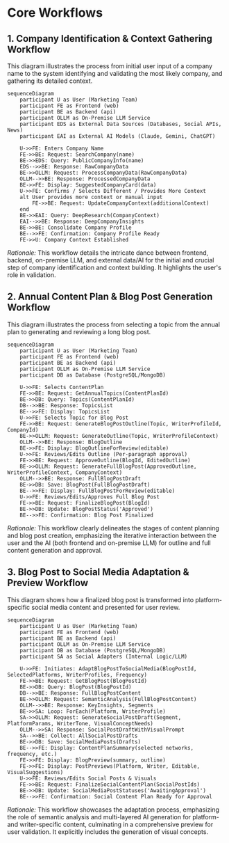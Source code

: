 # Core Workflows

## 1\. Company Identification & Context Gathering Workflow

This diagram illustrates the process from initial user input of a company name to the system identifying and validating the most likely company, and gathering its detailed context.

```mermaid
sequenceDiagram
    participant U as User (Marketing Team)
    participant FE as Frontend (web)
    participant BE as Backend (api)
    participant OLLM as On-Premise LLM Service
    participant EDS as External Data Sources (Databases, Social APIs, News)
    participant EAI as External AI Models (Claude, Gemini, ChatGPT)

    U->>FE: Enters Company Name
    FE->>BE: Request: SearchCompany(name)
    BE->>EDS: Query: PublicCompanyInfo(name)
    EDS-->>BE: Response: RawCompanyData
    BE->>OLLM: Request: ProcessCompanyData(RawCompanyData)
    OLLM-->>BE: Response: ProcessedCompanyData
    BE->>FE: Display: SuggestedCompanyCard(data)
    U->>FE: Confirms / Selects Different / Provides More Context
    alt User provides more context or manual input
        FE->>BE: Request: UpdateCompanyContext(additionalContext)
    end
    BE->>EAI: Query: DeepResearch(CompanyContext)
    EAI-->>BE: Response: DeepCompanyInsights
    BE->>BE: Consolidate Company Profile
    BE-->>FE: Confirmation: Company Profile Ready
    FE->>U: Company Context Established
```

*Rationale:* This workflow details the intricate dance between frontend, backend, on-premise LLM, and external data/AI for the initial and crucial step of company identification and context building. It highlights the user's role in validation.

## 2\. Annual Content Plan & Blog Post Generation Workflow

This diagram illustrates the process from selecting a topic from the annual plan to generating and reviewing a long blog post.

```mermaid
sequenceDiagram
    participant U as User (Marketing Team)
    participant FE as Frontend (web)
    participant BE as Backend (api)
    participant OLLM as On-Premise LLM Service
    participant DB as Database (PostgreSQL/MongoDB)

    U->>FE: Selects ContentPlan
    FE->>BE: Request: GetAnnualTopics(ContentPlanId)
    BE->>DB: Query: Topics(ContentPlanId)
    DB-->>BE: Response: TopicsList
    BE-->>FE: Display: TopicsList
    U->>FE: Selects Topic for Blog Post
    FE->>BE: Request: GenerateBlogPostOutline(Topic, WriterProfileId, CompanyId)
    BE->>OLLM: Request: GenerateOutline(Topic, WriterProfileContext)
    OLLM-->>BE: Response: BlogOutline
    BE->>FE: Display: BlogOutlineForReview(editable)
    U->>FE: Reviews/Edits Outline (Per-paragraph approval)
    FE->>BE: Request: ApproveOutline(BlogId, EditedOutline)
    BE->>OLLM: Request: GenerateFullBlogPost(ApprovedOutline, WriterProfileContext, CompanyContext)
    OLLM-->>BE: Response: FullBlogPostDraft
    BE->>DB: Save: BlogPost(FullBlogPostDraft)
    BE-->>FE: Display: FullBlogPostForReview(editable)
    U->>FE: Reviews/Edits/Approves Full Blog Post
    FE->>BE: Request: FinalizeBlogPost(BlogId)
    BE->>DB: Update: BlogPostStatus('Approved')
    BE-->>FE: Confirmation: Blog Post Finalized
```

*Rationale:* This workflow clearly delineates the stages of content planning and blog post creation, emphasizing the iterative interaction between the user and the AI (both frontend and on-premise LLM) for outline and full content generation and approval.

## 3\. Blog Post to Social Media Adaptation & Preview Workflow

This diagram shows how a finalized blog post is transformed into platform-specific social media content and presented for user review.

```mermaid
sequenceDiagram
    participant U as User (Marketing Team)
    participant FE as Frontend (web)
    participant BE as Backend (api)
    participant OLLM as On-Premise LLM Service
    participant DB as Database (PostgreSQL/MongoDB)
    participant SA as Social Adapters (Internal Logic/LLM)

    U->>FE: Initiates: AdaptBlogPostToSocialMedia(BlogPostId, SelectedPlatforms, WriterProfiles, Frequency)
    FE->>BE: Request: GetBlogPost(BlogPostId)
    BE->>DB: Query: BlogPost(BlogPostId)
    DB-->>BE: Response: FullBlogPostContent
    BE->>OLLM: Request: SemanticAnalysis(FullBlogPostContent)
    OLLM-->>BE: Response: KeyInsights, Segments
    BE->>SA: Loop: ForEach(Platform, WriterProfile)
    SA->>OLLM: Request: GenerateSocialPostDraft(Segment, PlatformParams, WriterTone, VisualConceptNeeds)
    OLLM-->>SA: Response: SocialPostDraftWithVisualPrompt
    SA-->>BE: Collect: AllSocialPostDrafts
    BE->>DB: Save: SocialMediaPosts(Drafts)
    BE-->>FE: Display: ContentPlanSummary(selected networks, frequency, etc.)
    FE->>FE: Display: BlogPreview(summary, outline)
    FE->>FE: Display: PostPreviews(Platform, Writer, Editable, VisualSuggestions)
    U->>FE: Reviews/Edits Social Posts & Visuals
    FE->>BE: Request: FinalizeSocialContentPlan(SocialPostIds)
    BE->>DB: Update: SocialMediaPostStatuses('AwaitingApproval')
    BE-->>FE: Confirmation: Social Content Plan Ready for Approval
```

*Rationale:* This workflow showcases the adaptation process, emphasizing the role of semantic analysis and multi-layered AI generation for platform- and writer-specific content, culminating in a comprehensive preview for user validation. It explicitly includes the generation of visual concepts.
